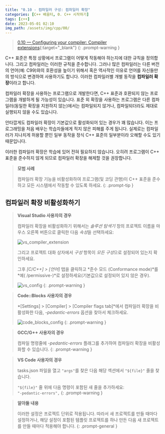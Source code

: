 ```yaml
---
title: "0.10 - 컴파일러 구성: 컴파일러 확장"
categories: [C++ 배움터, 0. C++ 시작하기]
tags: [c++]
date: 2023-05-01 02:10
img_path: /assets/img/cpp/00/
---
```


> [0.10 — Configuring your compiler: Compiler extensions](https://www.learncpp.com/cpp-tutorial/configuring-your-compiler-compiler-extensions/){:target="_blank"}
{: .prompt-warning }

C++ 표준은 특정 상황에서 프로그램이 어떻게 작동해야 하는지에 대한 규칙을 정의합니다. 그리고 컴파일러는 이러한 규칙을 준수합니다. 그러나 많은 컴파일러는 다른 버전의 언어(예: C99)와의 호환성을 높이기 위해서 혹은 역사적인 이유로 언어를 자신들만의 방식으로 변경하여 사용하기도 합니다. 이러한 컴파일러별 개별 동작을 **컴파일러 확장**이라고 합니다.

컴파일러 확장을 사용하는 프로그램으로 개발한다면, C++ 표준과 호환되지 않는 프로그램을 개발하게 될 가능성이 있습니다. 표준 외 확장을 사용하는 프로그램은 다른 컴파일러(동일한 확장을 지원하지 않는)에서는 컴파일되지 않거나, 컴파일되더라도 제대로 실행되지 않을 수도 있습니다.

안타깝게도 컴파일러 확장이 기본값으로 활성화되어 있는 경우가 꽤 많습니다. 이는 프로그래밍을 처음 배우는 학습자들에게 적지 않은 피해를 주게 됩니다. 실제로는 컴파일러가 지나치게 허용할 뿐인 일부 동작을 정식 C++ 표준의 일부분이라 오해할 수도 있기 때문입니다.

이러한 컴파일러 확장은 학습에 있어 전혀 필요하지 않습니다. 오히려 프로그램이 C++ 표준을 준수하지 않게 되므로 컴파일러 확장을 해제할 것을 권장합니다.

> **모범 사례**
> 
> 컴파일러 확장 기능을 비활성화하여 프로그램(및 코딩 관행)이 C++ 표준을 준수하고 모든 시스템에서 작동할 수 있도록 하세요.
{: .prompt-tip }

## **컴파일러 확장 비활성화하기**

> **Visual Studio 사용자의 경우**
> 
> 컴파일러 확장을 비활성화하기 위해서는 _솔루션 탐색기_ 창의 프로젝트 이름을 마우스 오른쪽 버튼으로 클릭한 다음 *속성*을 선택하세요:
> 
> ![vs_compiler_extension](vs_compiler_extension.png)
> 
> 그리고 프로젝트 대화 상자에서 _구성_ 항목이 *모든 구성*으로 설정되어 있는지 확인하세요.
> 
> 그후 _[C/C++] > [언어]_ 탭을 클릭하고 *준수 모드 (Conformance mode)*를 *예( /permissive-)*로 설정하세요(기본값으로 설정되어 있지 않은 경우).
> 
> ![vs_config](vs_config.png)
{: .prompt-warning }

> **Code::Blocks 사용자의 경우**
> 
> *[Settings] > [Compiler] > [Compiler flags tab]*에서 컴파일러 확장을 비활성화한 다음, _-pedantic-errors_ 옵션을 찾아서 체크하세요.
> 
> ![code_blocks_config](code_blocks_config.png)
{: .prompt-warning }

> **GCC/G++ 사용자의 경우**
> 
> 컴파일 명령줄에 _-pedantic-errors_ 플래그를 추가하여 컴파일러 확장을 비활성화할 수 있습니다.
{: .prompt-warning }

> **VS Code 사용자의 경우**
> 
> tasks.json 파일을 열고 `"args"`를 찾은 다음 해당 섹션에서 `"${file}"` 줄을 찾습니다.
> 
> `"${file}"` 줄 위에 다음 명령이 포함된 새 줄을 추가하세요:   
> `"-pedantic-errors",`
{: .prompt-warning }

> **알아둘 내용**
> 
> 이러한 설정은 프로젝트 단위로 적용됩니다. 따라서 새 프로젝트를 만들 때마다 설정하거나, 해당 설정이 포함된 템플릿 프로젝트를 하나 만든 다음 새 프로젝트를 만들 때마다 적용해야 합니다.
{: .prompt-general }
